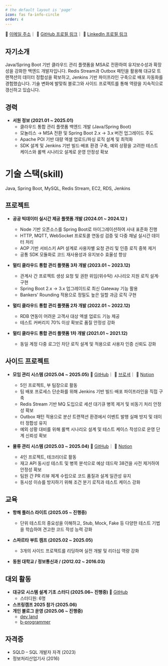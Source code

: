 ```yaml
---
# the default layout is 'page'
icon: fas fa-info-circle
order: 4
---
```


📧 [이메일 주소](mailto:asqwklop12@naver.com)｜ 🔗 [GitHub 프로필 링크](https://github.com/asqwklop12)｜ 💼 [LinkedIn 프로필 링크](https://linkedin.com/in/yonghun-park-8ab593160)


## 자기소개

Java/Spring Boot 기반 클라우드 관리 플랫폼을 MSA로 전환하여 유지보수성과 확장성을 강화한 백엔드 개발자입니다.
Redis Stream과 Outbox 패턴을 활용해 대규모 트랜잭션의 데이터 정합성을 확보하고, Jenkins 기반 파이프라인 구축으로 배포 자동화를 경험했습니다.
기술 변화에 발맞춰 블로그와 사이드 프로젝트를 통해 역량을 지속적으로 갱신하고 있습니다.

## 경력

- **서원 정보 (2021.01 ~ 2025.01)**
    - 클라우드 통합 관리 플랫폼 백엔드 개발 (Java/Spring Boot)
    - 모놀리스 → MSA 전환 및 Spring Boot 2.x → 3.x 버전 업그레이드 주도
    - Apache POI 기반 대량 엑셀 업로드/파싱 로직 설계 및 최적화
    - SDK 설계 및 Jenkins 기반 빌드·배포 환경 구축, 예외 상황을 고려한 테스트 케이스와 롤백 시나리오 설계로 운영 안정성 확보

# 기술 스택(skill)

Java, Spring Boot, MySQL, Redis Stream, EC2, RDS, Jenkins

## 프로젝트

- **공공 빅데이터 실시간 제공 플랫폼 개발 (2024.01 ~ 2024.12 )**
    - Node 기반 오픈소스를 Spring Boot로 마이그레이션하여 사내 표준화 진행
    - HTTP, MQTT, WebSocket 프로토콜 연동성 검증 및 다중 채널 실시간 데이터 처리
    - AOP 기반 서비스키 API 설계로 사용자별 요청 관리 및 인증 로직 중복 제거
    - 공통 SDK 모듈화로 코드 재사용성과 유지보수 효율성 향상


- **멀티 클라우드 통합 관리 플랫폼 3차 개발 (2023.01 ~ 2023.12)**
    - 관계사 간 프로젝트 생성 요청 및 권한 위임(위수탁) 시나리오 지원 로직 설계·구현
    - Spring Boot 2.x → 3.x 업그레이드로 최신 Gateway 기능 활용
    - Bankers' Rounding 적용으로 정밀도 높은 일할 과금 로직 구현


- **멀티 클라우드 통합 관리 플랫폼 2차 개발 (2022.01 ~ 2022.12)**
    - RDB 연동이 어려운 고객사 대상 엑셀 업로드 기능 제공
    - 테스트 커버리지 70% 이상 확보로 품질 안정성 강화


- **멀티 클라우드 통합 관리 플랫폼 1차 개발 (2021.01 ~ 2021.12)**    
    - 동일 계정 다중 로그인 차단 로직 설계 및 적용으로 사용자 인증 신뢰도 강화

## 사이드 프로젝트

- **모임 관리 시스템 (2025.04 ~ 2025.05)**  🔗 [GitHub](https://github.com/sparta-MOIM/MOIM-Server)｜ 📰 [브로셔](https://rough-appliance-207.notion.site/12-MOIM-2014f2102e618040bf9de72a346701af?source=copy_link)｜ 📑 [Notion](https://rough-appliance-207.notion.site/12-2014f2102e6180e79596fd96cb541172?source=copy_link)
    - 5인 프로젝트, 부 팀장으로 활동
    - 팀 배포 프로세스 단순화를 위해 Jenkins 기반 빌드·배포 파이프라인을 직접 구축
    - Redis Stream 기반 MQ 도입으로 세션 대기큐 병목 제거 및 비동기 처리 안정성 확보
    - Outbox 패턴 적용으로 분산 트랜잭션 환경에서 이벤트 발행 실패 방지 및 데이터 정합성 유지
    - 예외 상황 대비를 위해 롤백 시나리오 설계 및 테스트 케이스 작성으로 운영 단계 신뢰성 확보
    
- **물류 관리 시스템 (2025.03 ~ 2025.04)**  🔗 [GitHub](https://github.com/Sparta-Rooibos/rooibos)｜ 📑 [Notion](https://rough-appliance-207.notion.site/24-Rooibos-2064f2102e6180028d2dce405e2828bd?source=copy_link)
    - 4인 프로젝트, 테크리더로 활동
    - 재고 API 동시성 테스트 및 병목 분석으로 예상 데드락 38건을 사전 제거하여 안정성 확보
    - 팀원 간 PR 리뷰 체계 수립으로 코드 품질과 설계 일관성 유지
    - 동시성 이슈를 방지하기 위해 조건 분기 로직과 테스트 케이스 강화

## 교육

- **항해 플러스 라이트 (2025.05 ~ 진행중)**
    - 단위 테스트의 중요성을 이해하고, Stub, Mock, Fake 등 다양한 테스트 기법을 학습하여 견고한 코드 작성 능력 강화
    
- **스파르타 부트 캠프 (2025.02 ~ 2025.05)**
    - 3개의 사이드 프로젝트를 리딩하며 실전 개발 및 리더십 역량 강화
    
- **동원 대학교 / 정보통신과 / (2012.02 ~ 2016.03)**

## 대외 활동

- **대규모 시스템 설계 기초 스터디 (2025.06~ 진행중)**  🔗 [GitHub](https://github.com/grow-together-study/system-design-interview)
    - 스터디원: 6명
- **스프링캠프 2025 참가 (2025.06)**
- **개인 블로그 운영 (2025.06 ~ 진행중)**
    - [dev land](https://asqwklop12.github.io/)
    - [b-programmer](https://b-programmer.tistory.com/)

## 자격증

- SQLD – SQL 개발자 자격 (2023)
- 정보처리산업기사 (2016)